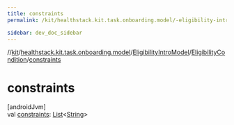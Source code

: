 ```yaml
---
title: constraints
permalink: /kit/healthstack.kit.task.onboarding.model/-eligibility-intro-model/-eligibility-condition/constraints.html

sidebar: dev_doc_sidebar
---
```

//[kit](../../../../kit.html)/[healthstack.kit.task.onboarding.model](../../index.html)/[EligibilityIntroModel](../index.html)/[EligibilityCondition](index.html)/[constraints](constraints.html)



# constraints



[androidJvm]\
val [constraints](constraints.html): [List](https://kotlinlang.org/api/latest/jvm/stdlib/kotlin.collections/-list/index.html)&lt;[String](https://kotlinlang.org/api/latest/jvm/stdlib/kotlin/-string/index.html)&gt;




